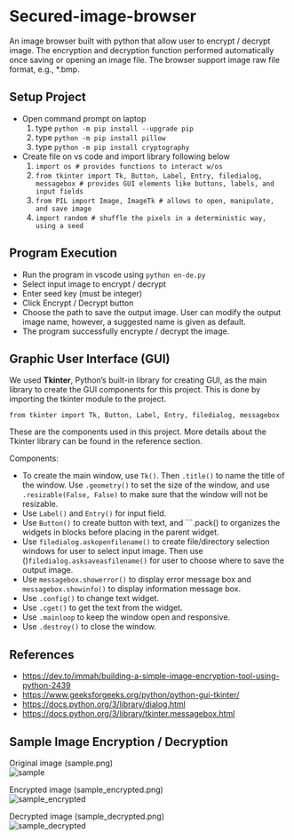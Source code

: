 # Secured-image-browser
An image browser built with python that allow user to encrypt / decrypt image. The encryption and decryption function performed automatically once saving or opening an image file. The browser support image raw file format, e.g., *.bmp.

## Setup Project
- Open command prompt on laptop
  1. type ```python -m pip install --upgrade pip```
  2. type ```python -m pip install pillow```
  3. type ```python -m pip install cryptography```
- Create file on vs code and import library following below
  1. ```import os # provides functions to interact w/os```
  2. ```from tkinter import Tk, Button, Label, Entry, filedialog, messagebox # provides GUI elements like buttons, labels, and input fields```
  3. ```from PIL import Image, ImageTk # allows to open, manipulate, and save image```
  4. ```import random # shuffle the pixels in a deterministic way, using a seed```
     
## Program Execution
- Run the program in vscode using ```python en-de.py```
- Select input image to encrypt / decrypt
- Enter seed key (must be integer)
- Click Encrypt / Decrypt button
- Choose the path to save the output image. User can modify the output image name, however, a suggested name is given as default.
- The program successfully encrypte / decrypt the image.

## Graphic User Interface (GUI)
We used **Tkinter**, Python’s built-in library for creating GUI, as the main library to create the GUI components for this project. This is done by importing the tkinter module to the project.  

```from tkinter import Tk, Button, Label, Entry, filedialog, messagebox```  
  
These are the components used in this project. More details about the Tkinter library can be found in the reference section.   
  
Components:
- To create the main window, use ```Tk()```. Then ```.title()``` to name the title of the window. Use ```.geometry()``` to set the size of the window, and use ```.resizable(False, False)``` to make sure that the window will not be resizable.
- Use ```Label()``` and ```Entry()``` for input field.
- Use ```Button()``` to create button with text, and ```.pack() to organizes the widgets in blocks before placing in the parent widget.
- Use ```filedialog.askopenfilename()``` to create file/directory selection windows for user to select input image. Then use ()```filedialog.asksaveasfilename()``` for user to choose where to save the output image.
- Use ```messagebox.showerror()``` to display error message box and ```messagebox.showinfo()``` to display information message box.
- Use ```.config()``` to change text widget.
- Use ```.cget()``` to get the text from the widget.
- Use ```.mainloop``` to keep the window open and responsive.
- Use ```.destroy()``` to close the window.

## References
- https://dev.to/immah/building-a-simple-image-encryption-tool-using-python-2439
- https://www.geeksforgeeks.org/python/python-gui-tkinter/
- https://docs.python.org/3/library/dialog.html
- https://docs.python.org/3/library/tkinter.messagebox.html
  
## Sample Image Encryption / Decryption
Original image (sample.png)  
![sample](sample.png)

Encrypted image (sample_encrypted.png)  
![sample_encrypted](sample_encrypted.png)

Decrypted image (sample_decrypted.png)  
![sample_decrypted](sample_decrypted.png)
